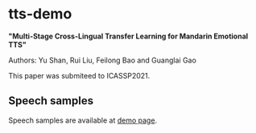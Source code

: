 # tts-demo

__"Multi-Stage Cross-Lingual Transfer Learning for Mandarin Emotional TTS"__

Authors: Yu Shan, Rui Liu, Feilong Bao and Guanglai Gao

This paper was submiteed to ICASSP2021. 

## Speech samples


Speech samples are available at   [demo page](https://accomlish.github.io/ttsdemo/).




 
